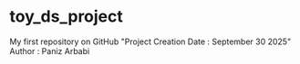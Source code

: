 # toy_ds_project
My first repository on GitHub
"Project Creation Date : September 30 2025"
Author : Paniz Arbabi
